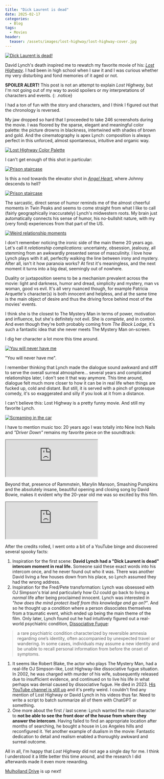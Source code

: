 ```yaml
---
title: "Dick Laurent is dead"
date: 2025-02-17
categories:
  - Blog
tags:
  - Movies
header:
  teaser: /assets/images/lost-highway/lost-highway-cover.jpg
---
```


[![Dick Laurent is dead!](/assets/images/lost-highway/LostHighway139.jpg)](/assets/images/lost-highway/LostHighway139.jpg)

David Lynch's death inspired me to rewatch my favorite movie of his: *[Lost Highway](https://en.wikipedia.org/wiki/Lost_Highway_(film))*. I had been in high school when I saw it and I was curious whether my very disturbing and fond memories of it aged or not.<!--more-->

**SPOILER ALERT!** This post is not an attempt to explain *Lost Highway*, but I'm not going out of my way to avoid spoilers or my interpretations of characters and events.
{: .notice}

I had a ton of fun with the story and characters, and I think I figured out that the chronology is reversed.

My jaw dropped so hard that I proceeded to take 246 screenshots during the movie. I was floored by the sparse, elegant and meaningful color palette: the picture drowns in blackness, intertwined with shades of brown and gold. And the cinematography is apex Lynch: composition is always perfect in this unforced, almost spontaneous, intuitive and organic way.

[![Lost Highway Color Palette](/assets/images/lost-highway/lost-highway-colors.jpg)](/assets/images/lost-highway/lost-highway-colors.jpg)

I can't get enough of this shot in particular:

[![Prison staircase](/assets/images/lost-highway/LostHighway21.jpg)](/assets/images/lost-highway/LostHighway21.jpg)

Is this a nod towards the elevator shot in *[Angel Heart](https://en.wikipedia.org/wiki/Angel_Heart)*, where Johnny descends to hell?

[![Prison staircase](/assets/images/lost-highway/angelheart01.jpg)](/assets/images/lost-highway/angelheart01.jpg)

The sarcastic, direct sense of humor reminds me of the almost cheerful moments in Twin Peaks and seems to come straight from what I like to call (fairly geographically inaccurately) Lynch's midwestern roots. My brain just automatically connects his sense of humor, his no-bullshit nature, with my (very fond) experiences from that part of the US.

[![Weird relationship moments](/assets/images/lost-highway/LostHighway01.jpg)](/assets/images/lost-highway/LostHighway01.jpg)

I don't remember noticing the ironic side of the main theme 20 years ago. Let's call it *relationship complications*: uncertainty, obsession, jealousy, all stemming from an awkwardly presented sense of masculinity. I love how Lynch plays with it all, perfectly walking the line between irony and mystery. After all, isn't it how paranoia works? At first it's meaningless, and the next moment it turns into a big deal, seemingly out of nowhere.

Duality or juxtaposition seems to be a mechanism prevalent across the movie: light and darkness, humor and dread, simplicity and mystery, man vs woman, good vs evil. It's all very nuanced though, for example Patricia Arquette's character(s) is both innocent and helpless, and at the same time is the main object of desire and thus the driving force behind most of the movies' events.

I think she is the closest to The Mystery Man in terms of power, motivation and influence, but she's definitely not evil. She is *complete*, and in control. And even though they're both probably coming from *The Black Lodge*, it's such a fantastic idea that she never meets The Mystery Man on-screen.

I dig her character a lot more this time around.

[![You will never have me](/assets/images/lost-highway/LostHighway108.jpg)](/assets/images/lost-highway/LostHighway108.jpg)

<figcaption>"You will never have me".</figcaption>

I remember thinking that Lynch made the dialogue sound awkward and stiff to serve the overall surreal atmosphere… several years and complicated relationships later, I don't see it that way anymore. This time around, dialogue felt much more closer to how it can be in real life when things are fucked up, cold and distant. But still, it is served with a pinch of grotesque comedy, it's so exaggerated and silly if you look at it from a distance.

I can't believe this: Lost Highway is a pretty funny movie. And still my favorite Lynch.

[![Screaming in the car](/assets/images/lost-highway/LostHighway146.jpg)](/assets/images/lost-highway/LostHighway146.jpg)

I have to mention music too: 20 years ago I was totally into Nine Inch Nails and *"Driver Down"* remains my favorite piece on the soundtrack:

<iframe src="https://embed.tidal.com/tracks/94442131" height=120 allow="encrypted-media" sandbox="allow-same-origin allow-scripts allow-forms allow-popups" title="TIDAL Embed Player"></iframe>

Beyond that, presence of Rammstein, Marylin Manson, Smashing Pumpkins and the absolutely insane, beautiful opening and closing song by David Bowie, makes it evident why the 20-year old me was so excited by this film.

<iframe src="https://embed.tidal.com/tracks/53167594" height=120 allow="encrypted-media" sandbox="allow-same-origin allow-scripts allow-forms allow-popups" title="TIDAL Embed Player"></iframe>

After the credits rolled, I went onto a bit of a YouTube binge and discovered several spooky facts:

1. Inspiration for the first scene: **David Lynch had a "Dick Laurent is dead" intercom moment in real life.** Someone said these exact words into his intercom once, and he never found out who it was. There was another David living a few houses down from his place, so Lynch assumed they had the wrong address.
2. Inspiration for the Fred/Pete transformation: Lynch was obsessed with OJ Simpson's trial and particularly how OJ could go back to living a *normal* life after being proclaimed innocent. Lynch was interested in *"how does the mind protect itself from this knowledge and go on?"*. And so he thought up a condition where a person dissociates themselves from a traumatic event, which ended up being the main theme of the film. Only later, Lynch found out he had intuitively figured out a real-world psychiatric condition, [Dissociative Fugue](https://en.wikipedia.org/wiki/Dissociative_fugue):
> a rare psychiatric condition characterized by reversible amnesia regarding one’s identity, often accompanied by unexpected travel or wandering. In some cases, individuals may assume a new identity and be unable to recall personal information from before the onset of symptoms.

1. It seems like Robert Blake, the actor who plays The Mystery Man, had a real-life OJ Simpson-like, Lost Highway-like dissociative fugue situation. In 2002, he was charged with murder of his wife, subsequently released due to insufficient evidence, and continued on to live his life in what perhaps was denial caused by dissociative fugue. He died in 2023. [His YouTube channel is still up](https://www.youtube.com/@robertblakeiaintdeadyetsos8532) and it's pretty weird. I couldn't find any mention of Lost Highway or David Lynch in his videos thus far. Need to write a script to batch summarize all of them with ChatGPT or something.
2. One more about the first / last scene: Lynch wanted the main character to **not be able to see the front door of the house from where they answer the intercom**. Having failed to find an appropriate location after months of searching, he bought a house in Los Angeles hills and reconfigured it. Yet another example of dualism in the movie: Fantastic dedication to detail and realism enabled a thoroughly awkward and surreal outcome.

All in all, I'm happy that *Lost Highway* did not age a single day for me. I think I understood it a little better this time around, and the research I did afterwards made it even more rewarding.

[Mulholland Drive](https://en.wikipedia.org/wiki/Mulholland_Drive_(film)) is up next!
